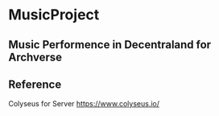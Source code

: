 # MusicProject
## Music Performence in Decentraland for Archverse

## Reference
Colyseus for Server https://www.colyseus.io/
